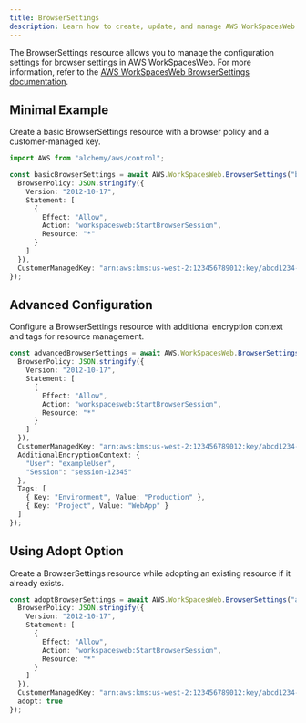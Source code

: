 ```yaml
---
title: BrowserSettings
description: Learn how to create, update, and manage AWS WorkSpacesWeb BrowserSettingss using Alchemy Cloud Control.
---
```



The BrowserSettings resource allows you to manage the configuration settings for browser settings in AWS WorkSpacesWeb. For more information, refer to the [AWS WorkSpacesWeb BrowserSettings documentation](https://docs.aws.amazon.com/workspacesweb/latest/userguide/).

## Minimal Example

Create a basic BrowserSettings resource with a browser policy and a customer-managed key.

```ts
import AWS from "alchemy/aws/control";

const basicBrowserSettings = await AWS.WorkSpacesWeb.BrowserSettings("basicBrowserSettings", {
  BrowserPolicy: JSON.stringify({
    Version: "2012-10-17",
    Statement: [
      {
        Effect: "Allow",
        Action: "workspacesweb:StartBrowserSession",
        Resource: "*"
      }
    ]
  }),
  CustomerManagedKey: "arn:aws:kms:us-west-2:123456789012:key/abcd1234-12ab-34cd-56ef-1234567890ab"
});
```

## Advanced Configuration

Configure a BrowserSettings resource with additional encryption context and tags for resource management.

```ts
const advancedBrowserSettings = await AWS.WorkSpacesWeb.BrowserSettings("advancedBrowserSettings", {
  BrowserPolicy: JSON.stringify({
    Version: "2012-10-17",
    Statement: [
      {
        Effect: "Allow",
        Action: "workspacesweb:StartBrowserSession",
        Resource: "*"
      }
    ]
  }),
  CustomerManagedKey: "arn:aws:kms:us-west-2:123456789012:key/abcd1234-12ab-34cd-56ef-1234567890ab",
  AdditionalEncryptionContext: {
    "User": "exampleUser",
    "Session": "session-12345"
  },
  Tags: [
    { Key: "Environment", Value: "Production" },
    { Key: "Project", Value: "WebApp" }
  ]
});
```

## Using Adopt Option

Create a BrowserSettings resource while adopting an existing resource if it already exists.

```ts
const adoptBrowserSettings = await AWS.WorkSpacesWeb.BrowserSettings("adoptBrowserSettings", {
  BrowserPolicy: JSON.stringify({
    Version: "2012-10-17",
    Statement: [
      {
        Effect: "Allow",
        Action: "workspacesweb:StartBrowserSession",
        Resource: "*"
      }
    ]
  }),
  CustomerManagedKey: "arn:aws:kms:us-west-2:123456789012:key/abcd1234-12ab-34cd-56ef-1234567890ab",
  adopt: true
});
```
